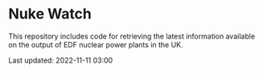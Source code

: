 # Nuke Watch

This repository includes code for retrieving the latest information available on the output of EDF nuclear power plants in the UK.

Last updated: 2022-11-11 03:00